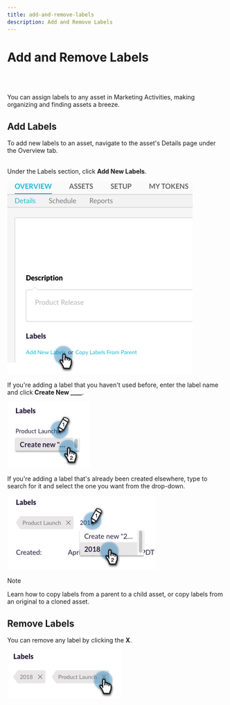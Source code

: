 ```yaml
---
title: add-and-remove-labels
description: Add and Remove Labels
---
```


# Add and Remove Labels

<br>&nbsp;

You can assign labels to any asset in Marketing Activities, making organizing and finding assets a breeze.

## Add Labels

To add new labels to an asset, navigate to the asset's Details page under the Overview tab.
<br>&nbsp;

Under the Labels section, click **Add New Labels**.

   ![Image One](/help/sky/assets/labels/add-and-remove-labels/add-and-remove-labels-1.jpg)

If you're adding a label that you haven't used before, enter the label name and click **Create New ____**.

   ![Image Two](/help/sky/assets/labels/add-and-remove-labels/add-and-remove-labels-2.jpg)

If you're adding a label that's already been created elsewhere, type to search for it and select the one you want from the drop-down.

   ![Image Three](/help/sky/assets/labels/add-and-remove-labels/add-and-remove-labels-3.jpg)

>[!NOTE]
>
>Learn how to copy labels from a parent to a child asset, or
copy labels from an original to a cloned asset.

## Remove Labels

You can remove any label by clicking the **X**.

   ![Image Four](/help/sky/assets/labels/add-and-remove-labels/add-and-remove-labels-4.jpg)